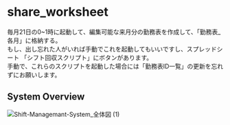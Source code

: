 # share_worksheet
毎月21日の0~1時に起動して、編集可能な来月分の勤務表を作成して、「勤務表_各月」に格納する。  
もし、出し忘れた人がいれば手動でこれを起動してもいいですし、スプレッドシート 「シフト回収スクリプト」にボタンがあります。  
手動で、これらのスクリプトを起動した場合には「勤務表ID一覧」の更新を忘れずにお願いします。  

## System Overview  
![Shift-Managemant-System_全体図 (1)](https://user-images.githubusercontent.com/66234583/105389586-556e3f80-5c5b-11eb-8046-975d3d0b4c4d.jpg)
